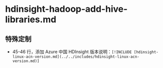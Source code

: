 # hdinsight-hadoop-add-hive-libraries.md

## 特殊定制

* 45-46 行，添加 Azure 中国 HDInsight 版本说明：`[!INCLUDE [hdinsight-linux-acn-version.md](../../includes/hdinsight-linux-acn-version.md)]`